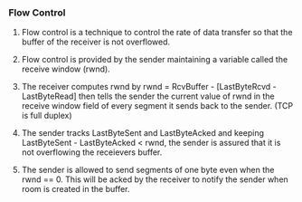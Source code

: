 ### Flow Control

1) Flow control is a technique to control the rate of data transfer so that the
   buffer of the receiver is not overflowed.

2) Flow control is provided by the sender maintaining a variable called the 
   receive window (rwnd). 

3) The receiver computes rwnd by 
   rwnd = RcvBuffer - [LastByteRcvd - LastByteRead]
   then tells the sender the current value of rwnd in the receive window field
   of every segment it sends back to the sender. (TCP is full duplex)

4) The sender tracks LastByteSent and LastByteAcked and keeping 
   LastByteSent - LastByteAcked < rwnd, the sender is assured that it is not
   overflowing the receievers buffer.

5) The sender is allowed to send segments of one byte even when the rwnd == 0.
   This will be acked by the receiver to notify the sender when room is created
   in the buffer.